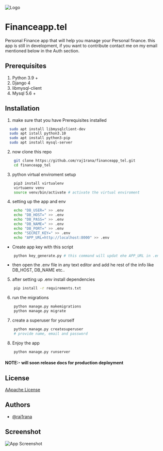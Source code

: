 
![Logo](https://user-images.githubusercontent.com/40059374/244954060-9bca36cf-8d66-4165-99b2-1772f8cc8d44.png)


# Financeapp.tel

Personal Finance app that will help you manage your Personal finance. this app is still in development, if you want to contribute contact me on my email mentioned below in the Auth section.


## Prerequisites 
1. Python 3.9 + 
2. Django 4
3. libmysql-client
5. Mysql 5.6 + 

## Installation

1. make sure that you have Prerequisites installed 

```bash
  sudo apt install libmysqlclient-dev
  sudo apt istall python3.10
  sudo apt install python3-pip
  sudo apt install mysql-server

```
2. now clone this repo 
```bash
    git clone https://github.com/raj1rana/financeapp_tel.git
    cd financeapp_tel

```
3. python virtual enviroment setup 
```bash
    pip3 install virtualenv 
    virtuaenv venv
    source venv/bin/activate # activate the virtual enviroment 
```

4. setting up the app and env 
```bash
    echo "DB_USER=" >> .env  
    echo "DB_HOST=" >> .env
    echo "DB_PASS=" >> .env
    echo "DB_NAME=" >> .env
    echo "DB_PORT=" >> .env
    echo "SECRET_KEY=" >> .env
    echo "APP_URL=http://localhost:8000" >> .env
```
- Create app key with this script 
```bash
    python key_generate.py # this command will updat ehe APP_URL in .env 
```
- then open the .env file in any text editor and add he rest of the info like DB_HOST, DB_NAME etc..

5. after setting up .env install dependencies 
```bash
    pip install -r requirements.txt  
```

6. run the migrations 
```bash
    python manage.py makemigrations
    python manage.py migrate
```
7. create a superuser for yourself
```bash
    python manage.py createsuperuser
    # provide name, email and password
```
8. Enjoy the app 
```bash
    python manage.py runserver
```

#### NOTE:- will soon release docs for production deployment 
## License

[AApache License]( http://www.apache.org/licenses/)


## Authors

- [@raj1rana](https://www.github.com/raj1rana)


## Screenshot

![App Screenshot](https://user-images.githubusercontent.com/40059374/244955850-1c3d70d8-a36a-4da7-a59b-50678342f62a.svg)

